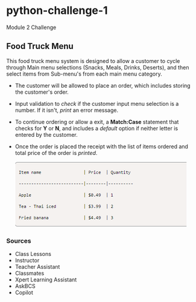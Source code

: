 # python-challenge-1

Module 2 Challenge

## Food Truck Menu

This food truck menu system is designed to allow a customer to cycle through Main menu selections (Snacks, Meals, Drinks, Deserts), and then select items from Sub-menu's from each main menu category.

- The customer will be allowed to place an order, which includes storing the customer's order.

- Input validation to _check_ if the customer input menu selection is a number. If it isn't, _print_ an error message.

- To continue ordering or allow a exit, a **Match:Case** statement that checks for **Y** or **N**, and includes a _default_ option if neither letter is entered by the customer.

- Once the order is placed the receipt with the list of items ordered and total price of the order is _printed_.

    <img src="./Image/Receipt_Sample.png">

### Sources

- Class Lessons
- Instructor
- Teacher Assistant
- Classmates
- Xpert Learning Assistant
- AskBCS
- Copilot
